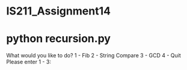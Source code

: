 # IS211_Assignment14

#  python recursion.py
What would you like to do?
1 - Fib
2 - String Compare
3 - GCD
4 - Quit
Please enter 1 - 3:
